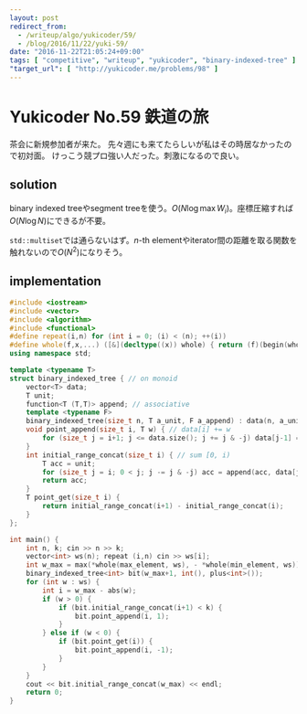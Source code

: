 ```yaml
---
layout: post
redirect_from:
  - /writeup/algo/yukicoder/59/
  - /blog/2016/11/22/yuki-59/
date: "2016-11-22T21:05:24+09:00"
tags: [ "competitive", "writeup", "yukicoder", "binary-indexed-tree" ]
"target_url": [ "http://yukicoder.me/problems/98" ]
---
```


# Yukicoder No.59 鉄道の旅

茶会に新規参加者が来た。
先々週にも来てたらしいが私はその時居なかったので初対面。
けっこう競プロ強い人だった。刺激になるので良い。

## solution

binary indexed treeやsegment treeを使う。$O(N \log \max W_i)$。座標圧縮すれば$O(N \log N)$にできるが不要。

`std::multiset`では通らないはず。$n$-th elementやiterator間の距離を取る関数を触れないので$O(N^2)$になりそう。

## implementation

``` c++
#include <iostream>
#include <vector>
#include <algorithm>
#include <functional>
#define repeat(i,n) for (int i = 0; (i) < (n); ++(i))
#define whole(f,x,...) ([&](decltype((x)) whole) { return (f)(begin(whole), end(whole), ## __VA_ARGS__); })(x)
using namespace std;

template <typename T>
struct binary_indexed_tree { // on monoid
    vector<T> data;
    T unit;
    function<T (T,T)> append; // associative
    template <typename F>
    binary_indexed_tree(size_t n, T a_unit, F a_append) : data(n, a_unit), unit(a_unit), append(a_append) {}
    void point_append(size_t i, T w) { // data[i] += w
        for (size_t j = i+1; j <= data.size(); j += j & -j) data[j-1] = append(data[j-1], w);
    }
    int initial_range_concat(size_t i) { // sum [0, i)
        T acc = unit;
        for (size_t j = i; 0 < j; j -= j & -j) acc = append(acc, data[j-1]);
        return acc;
    }
    T point_get(size_t i) {
        return initial_range_concat(i+1) - initial_range_concat(i);
    }
};

int main() {
    int n, k; cin >> n >> k;
    vector<int> ws(n); repeat (i,n) cin >> ws[i];
    int w_max = max(*whole(max_element, ws), - *whole(min_element, ws));
    binary_indexed_tree<int> bit(w_max+1, int(), plus<int>());
    for (int w : ws) {
        int i = w_max - abs(w);
        if (w > 0) {
            if (bit.initial_range_concat(i+1) < k) {
                bit.point_append(i, 1);
            }
        } else if (w < 0) {
            if (bit.point_get(i)) {
                bit.point_append(i, -1);
            }
        }
    }
    cout << bit.initial_range_concat(w_max) << endl;
    return 0;
}
```
